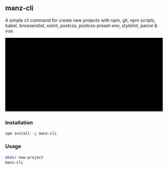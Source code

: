 ## manz-cli

A simple cli command for create new projects with npm, git, npm scripts, babel, browserslist, eslint, postcss, postcss-preset-env, stylelint, parcel & vue.

![manz-cli command](docs/manz-cli.gif)

### Installation

```bash
npm install -g manz-cli
```

### Usage

```bash
mkdir new-project
manz-cli
```